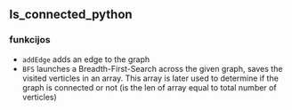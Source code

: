 ## Is_connected_python

### funkcijos
- ```addEdge``` adds an edge to the graph
- ```BFS``` launches a Breadth-First-Search across the given graph, saves the visited verticles in an array. This array is later used to determine if the graph is connected or not (is the len of array equal to total number of verticles)
